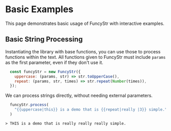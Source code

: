 # Basic Examples

This page demonstrates basic usage of FuncyStr with interactive examples.

## Basic String Processing

Instantiating the library with base functions, you can use those to process functions within the text. All functions given to FuncyStr must include `params` as the first parameter, even if they don't use it.

```js
  const funcyStr = new FuncyStr({
    uppercase: (params, str) => str.toUpperCase(),
    repeat: (params, str, times) => str.repeat(Number(times)),
  });
```

We can process strings directly, without needing external parameters.

```js
  funcyStr.process(
    "{{uppercase|this}} is a demo that is {{repeat|really |3}} simple."
  )
```
```txt
> THIS is a demo that is really really really simple.
```